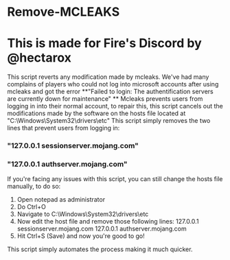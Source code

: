 # Remove-MCLEAKS

# This is made for Fire's Discord by @hectarox

This script reverts any modification made by mcleaks. We've had many complains of players who could not log into microsoft accounts after using mcleaks and got the error **"Failed to login: The authentification servers are currently down for maintenance" **
Mcleaks prevents users from logging in into their normal account, to repair this, this script cancels out the modifications made by the software on the hosts file located at "C:\Windows\System32\drivers\etc"
This script simply removes the two lines that prevent users from logging in:
### "127.0.0.1 sessionserver.mojang.com"
### "127.0.0.1 authserver.mojang.com"

If you're facing any issues with this script, you can still change the hosts file manually, to do so:
1. Open notepad as administrator
2. Do Ctrl+O
3. Navigate to C:\Windows\System32\drivers\etc
4. Now edit the host file and remove those following lines:
   127.0.0.1 sessionserver.mojang.com
   127.0.0.1 authserver.mojang.com
5. Hit Ctrl+S (Save) and now you're good to go!
   
This script simply automates the process making it much quicker.
